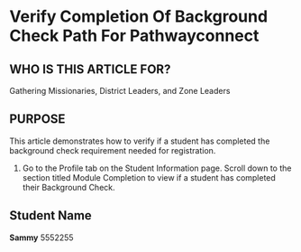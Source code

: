 # Verify Completion Of Background Check Path For Pathwayconnect

## WHO IS THIS ARTICLE FOR?
Gathering Missionaries, District Leaders, and Zone Leaders

## PURPOSE
This article demonstrates how to verify if a student has completed the background check requirement needed for registration.

1. Go to the Profile tab on the Student Information page. Scroll down to the section titled Module Completion to view if a student has completed their Background Check.

## Student Name
**Sammy**
5552255

